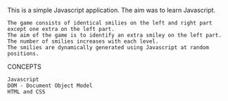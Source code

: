 This is a simple Javascript application. The aim was to learn Javascript.
  
    The game consists of identical smilies on the left and right part except one extra on the left part. 
    The aim of the game is to identify an extra smiley on the left part.
    The number of smilies increases with each level.
    The smilies are dynamically generated using Javascript at random positions.

 CONCEPTS
 
    Javascript  
    DOM - Document Object Model  
    HTML and CSS

 
